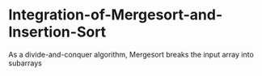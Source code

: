 # Integration-of-Mergesort-and-Insertion-Sort
As a divide-and-conquer algorithm, Mergesort breaks the input array into subarrays
